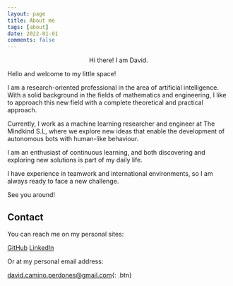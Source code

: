 ```yaml
---
layout: page
title: About me
tags: [about]
date: 2022-01-01
comments: false
---
```

    
<center>Hi there! I am David.</center>

Hello and welcome to my little space!

I am a research-oriented professional in the area of artificial intelligence. With a solid background in the fields of mathematics and engineering, I like to approach this new field with a complete theoretical and practical approach.

Currently, I work as a machine learning researcher and engineer at The Mindkind S.L, where we explore new ideas that enable the development of autonomous bots with human-like behaviour.

I am an enthusiast of continuous learning, and both discovering and exploring new solutions is part of my daily life.

I have experience in teamwork and international environments, so I am always ready to face a new challenge.

See you around!

## Contact

You can reach me on my personal sites:

[GitHub](https://github.com/cadovid)
[LinkedIn](https://www.linkedin.com/in/david-caminoperdones/)

Or at my personal email address:

[david.camino.perdones@gmail.com](mailto:david.camino.perdones@gmail.com){: .btn}
